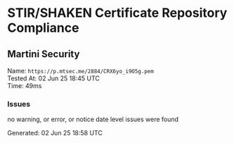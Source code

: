 # STIR/SHAKEN Certificate Repository Compliance

## Martini Security

Name: `https://p.mtsec.me/2884/CRX6yo_i9O5g.pem`\
Tested At: 02 Jun 25 18:45 UTC\
Time: 49ms

### Issues

no warning, or error, or notice date level issues were found

Generated: 02 Jun 25 18:58 UTC